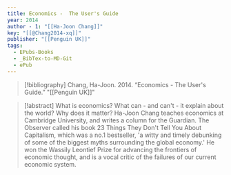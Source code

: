 ```yaml
---
title: Economics -  The User's Guide
year: 2014
author - 1: "[[Ha-Joon Chang]]"
key: "[[@Chang2014-xq]]"
publisher: "[[Penguin UK]]"
tags:
  - EPubs-Books
  - _BibTex-to-MD-Git
  - ePub
---
```


> [!bibliography]
> Chang, Ha-Joon. 2014. “Economics -  The User's Guide.” "[[Penguin UK]]"

> [!abstract]
> What is economics? What can - and can't - it explain about the world? Why does it matter? Ha-Joon Chang teaches economics at Cambridge University, and writes a column for the Guardian. The Observer called his book 23 Things They Don't Tell You About Capitalism, which was a no.1 bestseller, 'a witty and timely debunking of some of the biggest myths surrounding the global economy.' He won the Wassily Leontief Prize for advancing the frontiers of economic thought, and is a vocal critic of the failures of our current economic system.